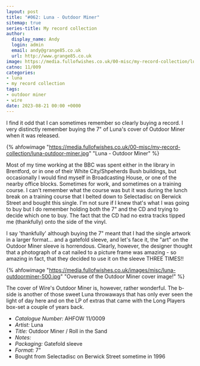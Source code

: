 ```yaml
---
layout: post
title: "#062: Luna - Outdoor Miner"
sitemap: true
series-title: My record collection
author:
  display_name: Andy
  login: admin
  email: andy@grange85.co.uk
  url: http://www.grange85.co.uk
image: https://media.fullofwishes.co.uk/00-misc/my-record-collection/luna-outdoor-miner.jpg
catno: 11/009
categories:
- luna
- my record collection
tags:
- outdoor miner
- wire
date: 2023-08-21 00:00 +0000
---
```

I find it odd that I can sometimes remember so clearly buying a record. I very distinctly remember buying the 7" of Luna's cover of Outdoor Miner when it was released.

{% ahfowimage "https://media.fullofwishes.co.uk/00-misc/my-record-collection/luna-outdoor-miner.jpg" "Luna - Outdoor Miner" %}

Most of my time working at the BBC was spent either in the library in Brentford, or in one of their White City/Shpeherds Bush buildings, but occasionally I would find myself in Broadcasting House, or one of the nearby office blocks. Sometimes for work, and sometimes on a training course. I can't remember what the course was but it was during the lunch break on a training course that I belted down to Selectadisc on Berwick Street and bought this single. I'm not sure if I knew that's what I was going to buy but I do remember holding both the 7" and the CD and trying to decide which one to buy. The fact that the CD had no extra tracks tipped me (thankfully) onto the side of the vinyl.

I say 'thankfully' although buying the 7" meant that I had the single artwork in a larger format... and a gatefold sleeve, and let's face it, the "art" on the Outdoor Miner sleeve is horrendous. Clearly, however, the designer thought that a photograph of a cat nailed to a picture frame was amazing - so amazing in fact, that they decided to use it on the sleeve THREE TIMES!!

{% ahfowimage "https://media.fullofwishes.co.uk/images/misc/luna-outdoorminer-500.jpg" "Overuse of the Outdoor Miner cover image!" %}

The cover of Wire's Outdoor Miner is, however, rather wonderful. The b-side is another of those sweet Luna throwaways that has only ever seen the light of day here and on the LP of extras that came with the Long Players box-set a couple of years back.

 - *Catalogue Number:* AHFOW 11/0009
 - *Artist:* Luna
 - *Title:* Outdoor Miner / Roll in the Sand
 - *Notes:* 
 - *Packaging:* Gatefold sleeve
 - *Format:* 7"
 - Bought from Selectadisc on Berwick Street sometime in 1996
